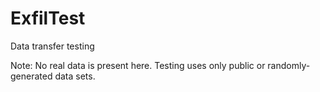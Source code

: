 # ExfilTest
Data transfer testing

Note: No real data is present here. Testing uses only public or randomly-generated data sets.
